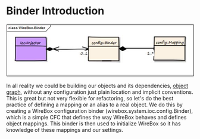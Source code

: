 # Binder Introduction

![](../.gitbook/assets/binderintro_wireboxbinder.jpg)

In all reality we could be building our objects and its dependencies, [object graph](http://en.wikipedia.org/wiki/Object_graph), without any configuration just plain location and implicit conventions. This is great but not very flexible for refactoring, so let's do the best practice of defining a mapping or an alias to a real object. We do this by creating a WireBox configuration binder \(wirebox.system.ioc.config.Binder\), which is a simple CFC that defines the way WireBox behaves and defines object mappings. This binder is then used to initialize WireBox so it has knowledge of these mappings and our settings.
